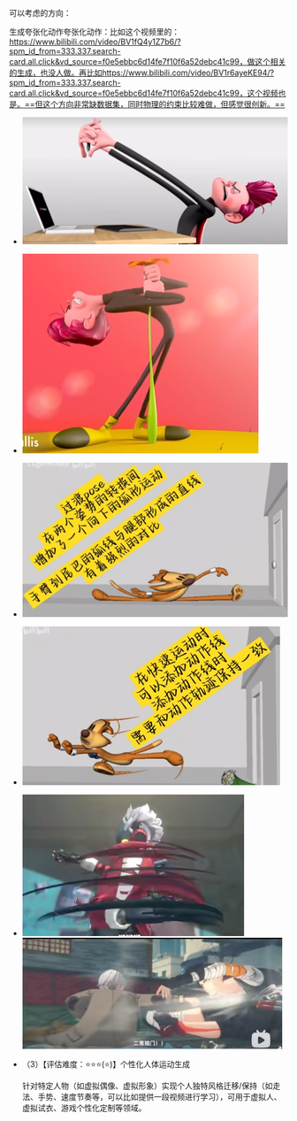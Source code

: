 可以考虑的方向：



生成夸张化动作夸张化动作：比如这个视频里的：https://www.bilibili.com/video/BV1fQ4y1Z7b6/?spm_id_from=333.337.search-card.all.click&vd_source=f0e5ebbc6d14fe7f10f6a52debc41c99，做这个相关的生成，也没人做。再比如https://www.bilibili.com/video/BV1r6ayeKE94/?spm_id_from=333.337.search-card.all.click&vd_source=f0e5ebbc6d14fe7f10f6a52debc41c99，这个视频也是。==但这个方向非常缺数据集，同时物理的约束比较难做，但感觉很创新。==

- <img src="assets/image-20250520155257619.png" alt="image-20250520155257619" style="zoom:50%;" />

- ![image-20250520155336246](assets/image-20250520155336246.png)

- ![image-20250520155527131](assets/image-20250520155527131.png)

- ![image-20250520155602556](assets/image-20250520155602556.png)

- <img src="assets/image-20250520135924977.png" alt="image-20250520135924977" style="zoom:80%;" /><img src="assets/image-20250520140148457.png" alt="image-20250520140148457" style="zoom:50%;" />

- （3）【评估难度：:star::star::star:(:star:)​】个性化人体运动生成

  针对特定人物（如虚拟偶像、虚拟形象）实现个人独特风格迁移/保持（如走法、手势、速度节奏等，可以比如提供一段视频进行学习），可用于虚拟人、虚拟试衣、游戏个性化定制等领域。